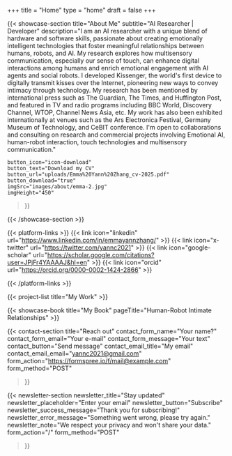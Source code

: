 +++
title =  "Home"
type = "home"
draft = false
+++

{{< showcase-section
    title="About Me"
    subtitle="AI Researcher | Developer"
    description="I am an AI researcher with a unique blend of hardware and software skills, passionate about creating emotionally intelligent technologies that foster meaningful relationships between humans, robots, and AI. My research explores how multisensory communication, especially our sense of touch, can enhance digital interactions among humans and enrich emotional engagement with AI agents and social robots. I developed Kissenger, the world's first device to digitally transmit kisses over the Internet, pioneering new ways to convey intimacy through technology. My research has been mentioned by international press such as The Guardian, The Times, and Huffington Post, and featured in TV and radio programs including BBC World, Discovery Channel, WTOP, Channel News Asia, etc. My work has also been exhibited internationally at venues such as the Ars Electronica Festival, Germany Museum of Technology, and CeBIT conference. I'm open to collaborations and consulting on research and commercial projects involving Emotional AI, human-robot interaction, touch technologies and multisensory communication."

    button_icon="icon-download"
    button_text="Download my CV"
    button_url="uploads/Emma%20Yann%20Zhang_cv-2025.pdf"
    button_download="true"
    imgSrc="images/about/emma-2.jpg"
    imgHeight="450"
 >}}

{{< /showcase-section >}} 

 {{< platform-links >}}
    {{< link icon="linkedin" url="https://www.linkedin.com/in/emmayannzhang/" >}}
    {{< link icon="x-twitter" url="https://twitter.com/yannc2021" >}}
    {{< link icon="google-scholar" url="https://scholar.google.com/citations?user=JPjFr4YAAAAJ&hl=en" >}}
    {{< link icon="orcid" url="https://orcid.org/0000-0002-1424-2866" >}}

{{< /platform-links >}}

{{< project-list
    title="My Work" >}} 

{{< showcase-book title="My Book" pageTitle="Human-Robot Intimate Relationships" >}}


{{< contact-section
    title="Reach out" 
    contact_form_name="Your name?"
    contact_form_email="Your e-mail"
    contact_form_message="Your text"
    contact_button="Send message"
    contact_email_title="My email"
    contact_email_email="yannc2021@gmail.com"
    form_action="https://formspree.io/f/mail@example.com"
    form_method="POST"
>}}


{{< newsletter-section 
    newsletter_title="Stay updated"
    newsletter_placeholder="Enter your email"
    newsletter_button="Subscribe"
    newsletter_success_message="Thank you for subscribing!"
    newsletter_error_message="Something went wrong, please try again."
    newsletter_note="We respect your privacy and won't share your data."
    form_action="/"
    form_method="POST"
>}}
